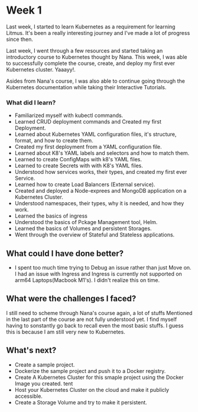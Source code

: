 # Week 1
Last week, I started to learn Kubernetes as a requirement for learning Litmus. It's been a really interesting journey and I've made a lot of progress since then.

Last week, I went through a few resources and started taking an introductory course to Kubernetes thought by Nana. This week, I was able to successfully complete the course, create, and deploy my first ever Kubernetes cluster. Yaaayy!. 

Asides from Nana's course, I was also able to continue going through the Kubernetes documentation while taking their Interactive Tutorials.


### What did I learn?
- Familiarized myself with kubectl commands.
- Learned CRUD deployment commands and Created my first Deployment.
- Learned about Kubernetes YAML configuration files, it's structure, format, and how to create them.
- Created my first deployment from a YAML configuration file.
- Learned about K8's YAML labels and selectors and how to match them.
- Learned to create ConfigMaps with k8's YAML files.
- Learned to create Secrets with with K8's YAML files. 
- Understood how services works, their types, and created my first ever Service.
- Learned how to create Load Balancers (External service).
- Created and deployed a Node-exprees and MongoDB application on a Kubernetes Cluster.
- Understood namespaces, their types, why it is needed, and how they work.
- Learned the basics of ingress
- Understood the basics of Pckage Management tool, Helm.
- Learned the basics of Volumes and persistent Storages.
- Went through the overview of Stateful and Stateless applications.

## What could I have done better?
- I spent too much time trying to Debug an issue rather than just Move on. I had an issue with Ingress and Ingress is currently not supported on arm64 Laptops(Macbook M1's). I didn't realize this on time.

## What were the challenges I faced?
I still need to scheme through Nana's course again, a lot of stuffs Mentioned in the last part of the course are not fully understood yet. I find myself having to sonstantly go back to recall even the most basic stuffs. I guess this is because I am still very new to Kubernetes.

## What's next?
- Create a sample project.
- Dockerize the sample project and push it to a Docker registry.
- Create A Kubernetes Cluster for this smaple project using the Docker Image you created. tent
- Host your Kubernetes Cluster on the cloud and make it publicly accessible.
- Create a Storage Volume and try to make it persistent.


